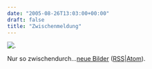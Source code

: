 ```yaml
---
date: "2005-08-26T13:03:00+00:00"
draft: false
title: "Zwischenmeldung"
---
```

![.](http://chillu.com/assets/IMG_2905.jpg ".")

Nur so
zwischendurch…[neue Bilder](http://www.flickr.com/photos/73415165@N00)
([RSS](http://www.flickr.com/services/feeds/photos_public.gne?id=73415165@N00&format=rss_200)|[Atom](http://www.flickr.com/services/feeds/photos_public.gne?id=73415165@N00&format=atom_03)).



